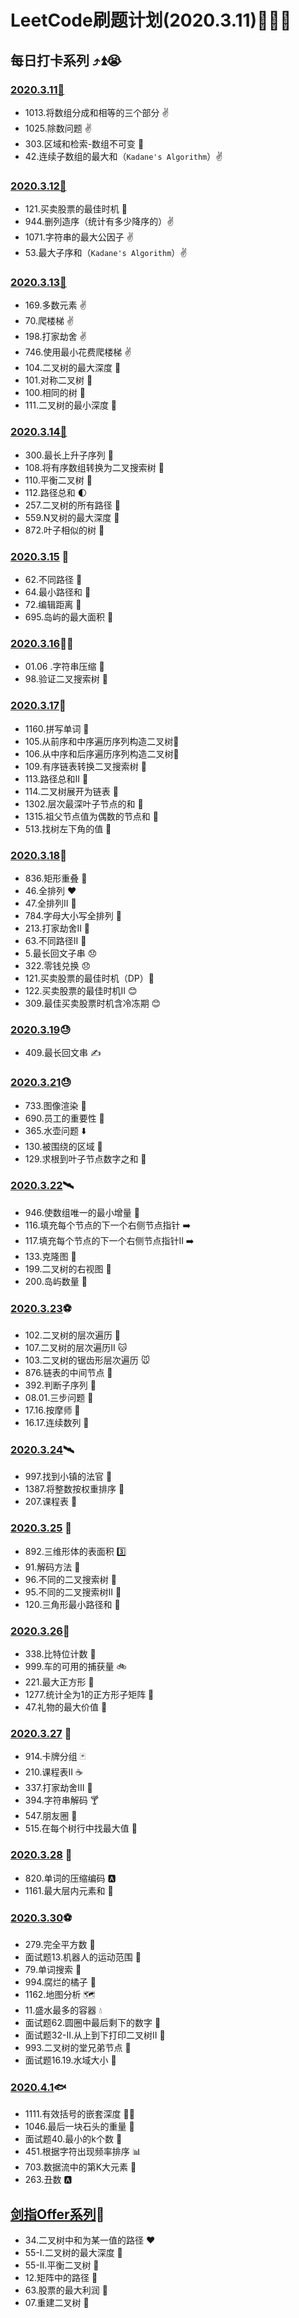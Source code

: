 # LeetCode刷题计划(2020.3.11)🐜🐜🐜

## 每日打卡系列 ⤴️⏫😭

### [2020.3.11🍡](https://github.com/Wanfengyueluo/DailyCoding/blob/master/2020-3-11.md)

- 1013.将数组分成和相等的三个部分 :v:
- 1025.除数问题 :v:
- 303.区域和检索-数组不可变 💞
- 42.连续子数组的最大和（`Kadane's Algorithm`）:v:

### [2020.3.12🍡](https://github.com/Wanfengyueluo/DailyCoding/blob/master/2020-3-12.md)

- 121.买卖股票的最佳时机 💯
- 944.删列造序（统计有多少降序的）:v:
- 1071.字符串的最大公因子 :v:
- 53.最大子序和（`Kadane's Algorithm`）:v:

### [2020.3.13🍡](https://github.com/Wanfengyueluo/DailyCoding/blob/master/2020-3-13.md)

- 169.多数元素 :v:
- 70.爬楼梯 :v:
- 198.打家劫舍 :v:
- 746.使用最小花费爬楼梯 :v:
- 104.二叉树的最大深度 :apple:
- 101.对称二叉树 :apple:
- 100.相同的树 :orange:
- 111.二叉树的最小深度 :orange:

### [2020.3.14🍡](https://github.com/Wanfengyueluo/DailyCoding/blob/master/2020-3-14.md)

- 300.最长上升子序列 :banana:
- 108.将有序数组转换为二叉搜索树 :apple:
- 110.平衡二叉树 :aerial_tramway:
- 112.路径总和 :first_quarter_moon:
- 257.二叉树的所有路径 :green_apple:
- 559.N叉树的最大深度 :purse:
- 872.叶子相似的树 :eggplant:

### [2020.3.15](https://github.com/Wanfengyueluo/DailyCoding/blob/master/2020-3-15.md) :watermelon:

- 62.不同路径 :purse:
- 64.最小路径和 :orange:
- 72.编辑距离 :peach:
- 695.岛屿的最大面积 :ocean:

### [2020.3.16](https://github.com/Wanfengyueluo/DailyCoding/blob/master/2020-3-16.md):pear::sob:

- 01.06 .字符串压缩 :crab:
- 98.验证二叉搜索树 :baby_chick:

### [2020.3.17](https://github.com/Wanfengyueluo/DailyCoding/blob/master/2020-3-17.md):tiger:

- 1160.拼写单词 :eagle:
- 105.从前序和中序遍历序列构造二叉树:deciduous_tree:
- 106.从中序和后序遍历序列构造二叉树:deciduous_tree:
- 109.有序链表转换二叉搜索树 :deciduous_tree:
- 113.路径总和II :deciduous_tree:
- 114.二叉树展开为链表 :evergreen_tree:
- 1302.层次最深叶子节点的和 :palm_tree:
- 1315.祖父节点值为偶数的节点和 :evergreen_tree:
- 513.找树左下角的值 :christmas_tree:

### [2020.3.18](https://github.com/Wanfengyueluo/DailyCoding/blob/master/2020-3-18.md):goat:

- 836.矩形重叠 🔢
- 46.全排列 ❤️
- 47.全排列II 💛
- 784.字母大小写全排列 💚
- 213.打家劫舍II 💙
- 63.不同路径II 💜
- 5.最长回文子串 😞
- 322.零钱兑换 😞
- 121.买卖股票的最佳时机（DP）🤗
- 122.买卖股票的最佳时机II 😊
- 309.最佳买卖股票时机含冷冻期 😊

### [2020.3.19](https://github.com/Wanfengyueluo/DailyCoding/blob/master/2020-3-19.md):sweat:

- 409.最长回文串 ✍

### [2020.3.21](https://github.com/Wanfengyueluo/DailyCoding/blob/master/2020-3-21.md):sweat:

- 733.图像渲染 :deciduous_tree:
- 690.员工的重要性 :deciduous_tree:
- 365.水壶问题 :arrow_down:
- 130.被围绕的区域 :evergreen_tree:
- 129.求根到叶子节点数字之和 :deciduous_tree:

### [2020.3.22](https://github.com/Wanfengyueluo/DailyCoding/blob/master/2020-3-22.md):artificial_satellite:

- 946.使数组唯一的最小增量 :first_quarter_moon_with_face:
- 116.填充每个节点的下一个右侧节点指针 :arrow_right:
- 117.填充每个节点的下一个右侧节点指针II :arrow_right:
- 133.克隆图 :grapes:
- 199.二叉树的右视图 :evergreen_tree:
- 200.岛屿数量 :bridge_at_night:

### [2020.3.23](https://github.com/Wanfengyueluo/DailyCoding/blob/master/2020-3-23.md):soccer:

- 102.二叉树的层次遍历 🐶
- 107.二叉树的层次遍历II 🐱
- 103.二叉树的锯齿形层次遍历 🐭
- 876.链表的中间节点 🐹
- 392.判断子序列 🐰
- 08.01.三步问题 🐯
- 17.16.按摩师 🐨
- 16.17.连续数列 🐻

### [2020.3.24](https://github.com/Wanfengyueluo/DailyCoding/blob/master/2020-3-24.md):artificial_satellite:

- 997.找到小镇的法官 :grapes:
- 1387.将整数按权重排序 :peach:
- 207.课程表 :apple:

### [2020.3.25](https://github.com/Wanfengyueluo/DailyCoding/blob/master/2020-3-25.md) :sunflower:

- 892.三维形体的表面积 :three:
- 91.解码方法 :baby_chick:
- 96.不同的二叉搜索树 :deciduous_tree:
- 95.不同的二叉搜索树II :deciduous_tree:
- 120.三角形最小路径和 :small_red_triangle:

### [2020.3.26](https://github.com/Wanfengyueluo/DailyCoding/blob/master/2020-3-26.md):green_apple:

- 338.比特位计数 :bacon:
- 999.车的可用的捕获量 :bike:
- 221.最大正方形 :red_circle:
- 1277.统计全为1的正方形子矩阵 :aerial_tramway:
- 47.礼物的最大价值 :prince:

### [2020.3.27](https://github.com/Wanfengyueluo/DailyCoding/blob/master/2020-3-27.md) :banana:

- 914.卡牌分组 :black_joker:
- 210.课程表II :coffee:
- 337.打家劫舍III :robot:
- 394.字符串解码 :cocktail:
- 547.朋友圈 :fried_shrimp:
- 515.在每个树行中找最大值 :christmas_tree:

### [2020.3.28](https://github.com/Wanfengyueluo/DailyCoding/blob/master/2020-3-28.md) :electric_plug:

- 820.单词的压缩编码 :a:
- 1161.最大层内元素和 :christmas_tree:

### [2020.3.30](https://github.com/Wanfengyueluo/DailyCoding/blob/master/2020-3-30.md):soccer:

- 279.完全平方数 :nut_and_bolt:
- 面试题13.机器人的运动范围 :robot:
- 79.单词搜索 :abcd:
- 994.腐烂的橘子 :orange:
- 1162.地图分析 :world_map:
- 11.盛水最多的容器 :droplet:
- 面试题62.圆圈中最后剩下的数字 :large_blue_circle:
- 面试题32-II.从上到下打印二叉树II :palm_tree:
- 993.二叉树的堂兄弟节点 :tanabata_tree:
- 面试题16.19.水域大小 :rowboat:

### [2020.4.1](https://github.com/Wanfengyueluo/DailyCoding/blob/master/2020-4-1.md):fish:

- 1111.有效括号的嵌套深度 :biking_man:
- 1046.最后一块石头的重量 :rocket:
- 面试题40.最小的k个数 :nut_and_bolt:
- 451.根据字符出现频率排序 :bar_chart:
- 703.数据流中的第K大元素 :blue_heart:
- 263.丑数 :a:

## [剑指Offer系列](https://github.com/Wanfengyueluo/DailyCoding/blob/master/剑指offer.md)🏸

- 34.二叉树中和为某一值的路径 ❤️
- 55-I.二叉树的最大深度 💙
- 55-II.平衡二叉树 💜
- 12.矩阵中的路径 :yellow_heart:
- 63.股票的最大利润 :blue_heart:
- 07.重建二叉树 :blue_heart:

